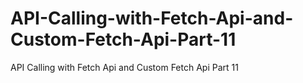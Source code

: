 # API-Calling-with-Fetch-Api-and-Custom-Fetch-Api-Part-11
API Calling with Fetch Api and Custom Fetch Api Part 11
